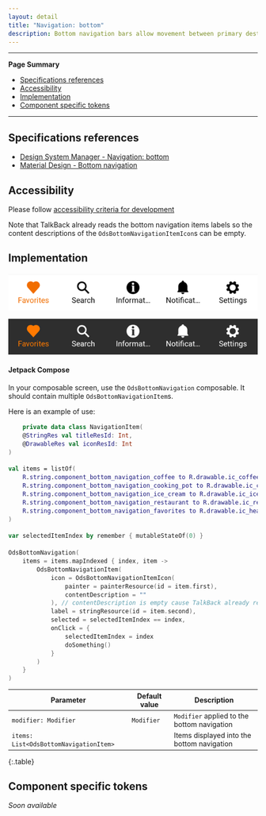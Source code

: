 ```yaml
---
layout: detail
title: "Navigation: bottom"
description: Bottom navigation bars allow movement between primary destinations in an app.
---
```


---

**Page Summary**

* [Specifications references](#specifications-references)
* [Accessibility](#accessibility)
* [Implementation](#implementation)
* [Component specific tokens](#component-specific-tokens)

---

## Specifications references

- [Design System Manager - Navigation: bottom](https://system.design.orange.com/0c1af118d/p/042eb8-navigation-bottom/b/30078d)
- [Material Design - Bottom navigation](https://material.io/components/bottom-navigation)

## Accessibility

Please follow [accessibility criteria for development](https://a11y-guidelines.orange.com/en/mobile/android/development/)

Note that TalkBack already reads the bottom navigation items labels so the content descriptions of the `OdsBottomNavigationItemIcon`s can be empty.

## Implementation

![BottomNavigation light](images/bottom_navigation_light.png)

![BottomNavigation dark](images/bottom_navigation_dark.png)

#### Jetpack Compose

In your composable screen, use the `OdsBottomNavigation` composable. It should contain multiple `OdsBottomNavigationItem`s.

Here is an example of use:

```kotlin
    private data class NavigationItem(
    @StringRes val titleResId: Int,
    @DrawableRes val iconResId: Int
)

val items = listOf(
    R.string.component_bottom_navigation_coffee to R.drawable.ic_coffee,
    R.string.component_bottom_navigation_cooking_pot to R.drawable.ic_cooking_pot,
    R.string.component_bottom_navigation_ice_cream to R.drawable.ic_ice_cream,
    R.string.component_bottom_navigation_restaurant to R.drawable.ic_restaurant,
    R.string.component_bottom_navigation_favorites to R.drawable.ic_heart
)

var selectedItemIndex by remember { mutableStateOf(0) }

OdsBottomNavigation(
    items = items.mapIndexed { index, item ->
        OdsBottomNavigationItem(
            icon = OdsBottomNavigationItemIcon(
                painter = painterResource(id = item.first),
                contentDescription = ""
            ), // contentDescription is empty cause TalkBack already read the item's label
            label = stringResource(id = item.second),
            selected = selectedItemIndex == index,
            onClick = {
                selectedItemIndex = index
                doSomething()
            }
        )
    }
)
```

Parameter | Default value | Description
-- | -- | --
`modifier: Modifier` | `Modifier` | `Modifier` applied to the bottom navigation
`items: List<OdsBottomNavigationItem>` | | Items displayed into the bottom navigation
{:.table}

## Component specific tokens

_Soon available_
